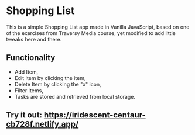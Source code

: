 # Shopping List

This is a simple Shopping List app made in Vanilla JavaScript, based on one of the exercises from Traversy Media course, yet modified to add little tweaks here and there.

## Functionality
* Add Item,
* Edit Item by clicking the item,
* Delete Item by clicking the "x" icon,
* Filter Items,
* Tasks are stored and retrieved from local storage.

## Try it out: https://iridescent-centaur-cb728f.netlify.app/